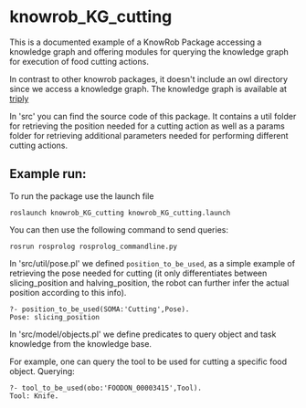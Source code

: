 # knowrob_KG_cutting

This is a documented example of a KnowRob Package accessing a knowledge graph and offering modules for querying the knowledge graph for execution of food cutting actions. 

In contrast to other knowrob packages, it doesn't include an owl directory since we access a knowledge graph.
The knowledge graph is available at <a href='https://krr.triply.cc/mkumpel/ProductKG/sparql/ProductKG'>triply</a>

In 'src' you can find the source code of this package. It contains a util folder for retrieving the position needed for a cutting action as well as a params folder for retrieving additional parameters needed for performing different cutting actions.

## Example run:

To run the package use the launch file

```
roslaunch knowrob_KG_cutting knowrob_KG_cutting.launch
```

You can then use the following command to send queries:

```
rosrun rosprolog rosprolog_commandline.py
```

In 'src/util/pose.pl' we defined `position_to_be_used`, as a simple example of retrieving the pose needed for cutting (it only differentiates between slicing_position and halving_position, the robot can further infer the actual position according to this info). 

```
?- position_to_be_used(SOMA:'Cutting',Pose).
Pose: slicing_position
```

In 'src/model/objects.pl' we define predicates to query object and task knowledge from the knowledge base. 

For example, one can query the tool to be used for cutting a specific food object.
Querying:
```
?- tool_to_be_used(obo:'FOODON_00003415',Tool).
Tool: Knife.
```
